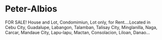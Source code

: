 # Peter-Albios
FOR SALE! House and Lot, Condomimiun,  Lot only, for Rent....Located in Cebu City,  Guadalupe, Labangon,  Talamban, Talisay City,  Minglanilla, Naga, Carcar, Mandaue City,  Lapu-lapu, Mactan, Consolacion, Liloan, Danao...
